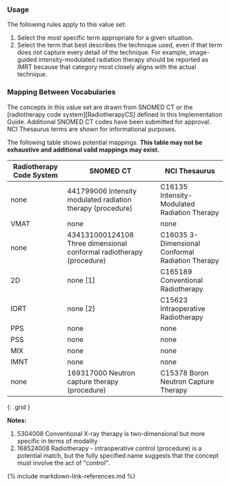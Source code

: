 ### Usage

The following rules apply to this value set:

1. Select the most specific term appropriate for a given situation.
2. Select the term that best describes the technique used, even if that term does not capture every detail of the technique. For example, image-guided intensity-modulated radiation therapy should be reported as IMRT because that category most closely aligns with the actual technique.

### Mapping Between Vocabularies

The concepts in this value set are drawn from SNOMED CT or the [radiotherapy code system][RadiotherapyCS] defined in this Implementation Guide. Additional SNOMED CT codes have been submitted for approval. NCI Thesaurus terms are shown for informational purposes.

The following table shows potential mappings. **This table may not be exhaustive and additional valid mappings may exist.**

| **Radiotherapy Code System** | **SNOMED CT**   | **NCI Thesaurus**   |
| --------- | -------------------- | --------------------- |
| none | 441799006 Intensity modulated radiation therapy (procedure) | C16135 Intensity-Modulated Radiation Therapy |
| VMAT | none | none |
| none | 434131000124108 Three dimensional conformal radiotherapy (procedure) | C16035 3-Dimensional Conformal Radiation Therapy |
| 2D | none [1] | C165189 Conventional Radiotherapy |
| IORT | none [2] | C15623 Intraoperative Radiotherapy |
| PPS | none | none |
| PSS | none | none |
| MIX | none | none |
| IMNT | none | none |
| none | 169317000 Neutron capture therapy (procedure) | C15378 Boron Neutron Capture Therapy |
{: .grid }

**Notes:**

1. 5304008 Conventional X-ray therapy is two-dimensional but more specific in terms of modality
2. 168524008 Radiotherapy - intraoperative control (procedure) is a potential match, but the fully specified name suggests that the concept must involve the act of "control".

{% include markdown-link-references.md %}
